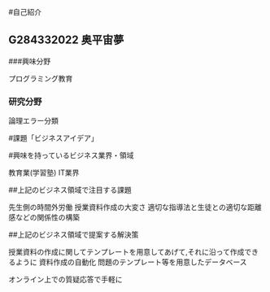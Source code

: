 #自己紹介

## G284332022 奥平宙夢

###興味分野

プログラミング教育

### 研究分野

論理エラー分類

#課題「ビジネスアイデア」

#興味を持っているビジネス業界・領域

教育業(学習塾)
IT業界

##上記のビジネス領域で注目する課題

先生側の時間外労働
授業資料作成の大変さ
適切な指導法と生徒との適切な距離感などの関係性の構築

##上記のビジネス領域で提案する解決策

授業資料の作成に関してテンプレートを用意してあげて,それに沿って作成できるように
 資料作成の自動化
問題のテンプレート等を用意したデータベース

オンライン上での質疑応答で手軽に

